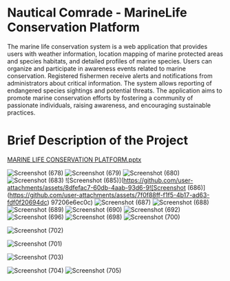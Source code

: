 # Nautical Comrade - MarineLife Conservation Platform

The marine life conservation system is a web application that provides users with weather information, location mapping of marine protected areas and species habitats, and detailed profiles of marine species. Users can organize and participate in awareness events related to marine conservation. Registered fishermen receive alerts and notifications from administrators about critical information. The system allows reporting of endangered species sightings and potential threats. The application aims to promote marine conservation efforts by fostering a community of passionate individuals, raising awareness, and encouraging sustainable practices.

# Brief Description of the Project
[MARINE LIFE CONSERVATION PLATFORM.pptx](https://github.com/user-attachments/files/17677785/MARINE.LIFE.CONSERVATION.PLATFORM.pptx)

![Screenshot (678)](https://github.com/user-attachments/assets/3643ea88-532a-48f9-a11f-ac674f34dae5)
![Screenshot (679)](https://github.com/user-attachments/assets/2d517dae-9e3d-440b-8677-eed3b1a9b0dd)
![Screenshot (680)](https://github.com/user-attachments/assets/b1663f09-3455-426e-b483-c0aa93cd90ce)
![Screenshot (683)](https://github.com/user-attachments/assets/2bf50836-f4e8-4d00-a153-354f610521c7)
![Screenshot (685)](https://github.com/user-attachments/assets/8dfefac7-60db-4aab-93d6-9![Screenshot (686)](https://github.com/user-attachments/assets/7f0f88ff-f1f5-4b17-ad63-fdf0f20694dc)
97206e6ec0c)
![Screenshot (687)](https://github.com/user-attachments/assets/bd318fb7-4100-40d0-b204-6a76ac27d859)
![Screenshot (688)](https://github.com/user-attachments/assets/32aa3cf8-7a79-45b0-913d-f67b4f561acc)
![Screenshot (689)](https://github.com/user-attachments/assets/1ad32438-3de1-4173-b9cb-5100c3d58c8b)
![Screenshot (690)](https://github.com/user-attachments/assets/1423a238-57d1-4064-b7d0-ab850e90efa6)
![Screenshot (692)](https://github.com/user-attachments/assets/311c7597-3c0b-4275-8f59-73ad2ce85420)
![Screenshot (696)](https://github.com/user-attachments/assets/faf3e6da-d5ff-43a2-afb1-fb330bfd64ce)
![Screenshot (698)](https://github.com/user-attachments/assets/56863faf-acb0-4b9a-82b7-abb11cbf73a4)
![Screenshot (700)](https://github.com/user-attachments/assets/1a1a04dd-0a06-4d4f-8337-8df2e1cbd99e)

![Screenshot (702)](https://github.com/user-attachments/assets/70d6e304-5ab6-4a50-84d9-21948207e655)

![Screenshot (701)](https://github.com/user-attachments/assets/bd49a7b7-e058-4976-9272-de4bbf7b9369)

![Screenshot (703)](https://github.com/user-attachments/assets/8d44a11b-c16e-4a82-b894-1ad64d4a0d0e)


![Screenshot (704)](https://github.com/user-attachments/assets/846aecf6-f660-4a6a-b978-8bdf544ba7c4)
![Screenshot (705)](https://github.com/user-attachments/assets/8adf0dbf-bf1b-47fc-b351-0196ac7b27e8)










